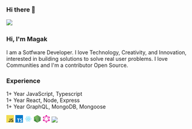 ### Hi there 👋

<p align="left"><img src="https://magak.me/assets/images/Geek-logo.png" width="80">
  
### Hi, I'm Magak
I am a Sotfware Developer. I love Technology, Creativity, and Innovation, interested in building solutions to solve real user problems. I love Communities and I'm a contributor Open Source.

### Experience

1+ Year JavaScript, Typescript <br>
1+ Year React, Node, Express <br>
1+ Year GraphQL, MongoDB, Mongoose <br>


<code><img height="20" src="https://raw.githubusercontent.com/github/explore/80688e429a7d4ef2fca1e82350fe8e3517d3494d/topics/javascript/javascript.png"></code>
<code><img height="20" src="https://raw.githubusercontent.com/github/explore/80688e429a7d4ef2fca1e82350fe8e3517d3494d/topics/typescript/typescript.png"></code>
<code><img height="20" src="https://raw.githubusercontent.com/github/explore/80688e429a7d4ef2fca1e82350fe8e3517d3494d/topics/react/react.png"></code>
<code><img height="20" src="https://raw.githubusercontent.com/github/explore/80688e429a7d4ef2fca1e82350fe8e3517d3494d/topics/nodejs/nodejs.png"></code>
<code><img height="20" src="https://raw.githubusercontent.com/github/explore/5c058a388828bb5fde0bcafd4bc867b5bb3f26f3/topics/graphql/graphql.png"></code>
<code><img height="20" src="https://user-images.githubusercontent.com/23236306/168019574-64b500bf-a950-4b19-a8c3-6547c3c5012a.png"></code>
